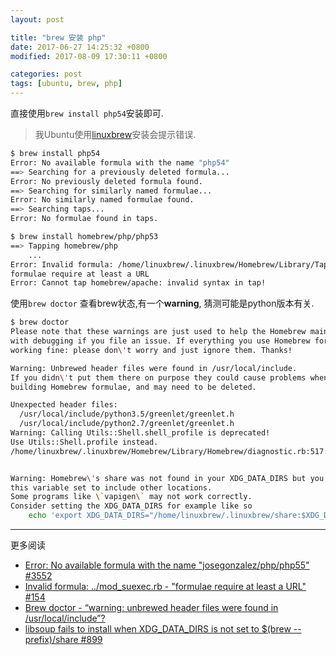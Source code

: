 ```yaml
---
layout: post

title: "brew 安装 php"
date: 2017-06-27 14:25:32 +0800
modified: 2017-08-09 17:30:11 +0800

categories: post
tags: [ubuntu, brew, php]
---
```


直接使用`brew install php54`安装即可.

>我Ubuntu使用[linuxbrew](http://linuxbrew.sh/)安装会提示错误.

```bash
$ brew install php54
Error: No available formula with the name "php54"
==> Searching for a previously deleted formula...
Error: No previously deleted formula found.
==> Searching for similarly named formulae...
Error: No similarly named formulae found.
==> Searching taps...
Error: No formulae found in taps.

$ brew install homebrew/php/php53                                         1 ↵
==> Tapping homebrew/php
    ...
Error: Invalid formula: /home/linuxbrew/.linuxbrew/Homebrew/Library/Taps/homebrew/homebrew-apache/mod_suexec.rb
formulae require at least a URL
Error: Cannot tap homebrew/apache: invalid syntax in tap!
```

使用`brew doctor` 查看brew状态,有一个**warning**, 猜测可能是python版本有关.

```bash
$ brew doctor
Please note that these warnings are just used to help the Homebrew maintainers
with debugging if you file an issue. If everything you use Homebrew for is
working fine: please don\'t worry and just ignore them. Thanks!

Warning: Unbrewed header files were found in /usr/local/include.
If you didn\'t put them there on purpose they could cause problems when
building Homebrew formulae, and may need to be deleted.

Unexpected header files:
  /usr/local/include/python3.5/greenlet/greenlet.h
  /usr/local/include/python2.7/greenlet/greenlet.h
Warning: Calling Utils::Shell.shell_profile is deprecated!
Use Utils::Shell.profile instead.
/home/linuxbrew/.linuxbrew/Homebrew/Library/Homebrew/diagnostic.rb:517:in \`check_xdg_data_dirs\'


Warning: Homebrew\'s share was not found in your XDG_DATA_DIRS but you have
this variable set to include other locations.
Some programs like \`vapigen\` may not work correctly.
Consider setting the XDG_DATA_DIRS for example like so
    echo 'export XDG_DATA_DIRS="/home/linuxbrew/.linuxbrew/share:$XDG_DATA_DIRS"' >> ~/.bash_profile
```

---
更多阅读
- [Error: No available formula with the name "josegonzalez/php/php55" \#3552](https://github.com/Homebrew/homebrew-php/issues/3552)
- [Invalid formula: ../mod_suexec.rb - "formulae require at least a URL" \#154](https://github.com/Homebrew/homebrew-apache/issues/154)
- [Brew doctor - “warning: unbrewed header files were found in /usr/local/include”?](https://stackoverflow.com/questions/26406484/brew-doctor-warning-unbrewed-header-files-were-found-in-usr-local-include)
- [libsoup fails to install when XDG_DATA_DIRS is not set to $(brew --prefix)/share \#899](https://github.com/Linuxbrew/legacy-linuxbrew/issues/899)
